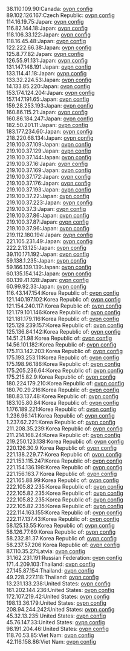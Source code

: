 38.110.109.90:Canada: [ovpn config](vpn/38_110_109_90.ovpn)  
89.102.126.167:Czech Republic: [ovpn config](vpn/89_102_126_167.ovpn)  
114.16.19.75:Japan: [ovpn config](vpn/114_16_19_75.ovpn)  
116.82.144.18:Japan: [ovpn config](vpn/116_82_144_18.ovpn)  
118.106.33.122:Japan: [ovpn config](vpn/118_106_33_122.ovpn)  
118.16.45.48:Japan: [ovpn config](vpn/118_16_45_48.ovpn)  
122.222.66.38:Japan: [ovpn config](vpn/122_222_66_38.ovpn)  
125.8.77.82:Japan: [ovpn config](vpn/125_8_77_82.ovpn)  
126.55.91.131:Japan: [ovpn config](vpn/126_55_91_131.ovpn)  
131.147.148.191:Japan: [ovpn config](vpn/131_147_148_191.ovpn)  
133.114.41.18:Japan: [ovpn config](vpn/133_114_41_18.ovpn)  
133.32.224.53:Japan: [ovpn config](vpn/133_32_224_53.ovpn)  
14.133.85.220:Japan: [ovpn config](vpn/14_133_85_220.ovpn)  
153.174.124.204:Japan: [ovpn config](vpn/153_174_124_204.ovpn)  
157.147.191.65:Japan: [ovpn config](vpn/157_147_191_65.ovpn)  
159.28.253.193:Japan: [ovpn config](vpn/159_28_253_193.ovpn)  
160.86.115.21:Japan: [ovpn config](vpn/160_86_115_21.ovpn)  
160.86.184.247:Japan: [ovpn config](vpn/160_86_184_247.ovpn)  
182.50.201.11:Japan: [ovpn config](vpn/182_50_201_11.ovpn)  
183.177.234.60:Japan: [ovpn config](vpn/183_177_234_60.ovpn)  
218.220.68.134:Japan: [ovpn config](vpn/218_220_68_134.ovpn)  
219.100.37.109:Japan: [ovpn config](vpn/219_100_37_109.ovpn)  
219.100.37.129:Japan: [ovpn config](vpn/219_100_37_129.ovpn)  
219.100.37.144:Japan: [ovpn config](vpn/219_100_37_144.ovpn)  
219.100.37.16:Japan: [ovpn config](vpn/219_100_37_16.ovpn)  
219.100.37.169:Japan: [ovpn config](vpn/219_100_37_169.ovpn)  
219.100.37.172:Japan: [ovpn config](vpn/219_100_37_172.ovpn)  
219.100.37.176:Japan: [ovpn config](vpn/219_100_37_176.ovpn)  
219.100.37.193:Japan: [ovpn config](vpn/219_100_37_193.ovpn)  
219.100.37.22:Japan: [ovpn config](vpn/219_100_37_22.ovpn)  
219.100.37.223:Japan: [ovpn config](vpn/219_100_37_223.ovpn)  
219.100.37.3:Japan: [ovpn config](vpn/219_100_37_3.ovpn)  
219.100.37.86:Japan: [ovpn config](vpn/219_100_37_86.ovpn)  
219.100.37.87:Japan: [ovpn config](vpn/219_100_37_87.ovpn)  
219.100.37.96:Japan: [ovpn config](vpn/219_100_37_96.ovpn)  
219.112.180.194:Japan: [ovpn config](vpn/219_112_180_194.ovpn)  
221.105.231.49:Japan: [ovpn config](vpn/221_105_231_49.ovpn)  
222.2.13.125:Japan: [ovpn config](vpn/222_2_13_125.ovpn)  
39.110.171.192:Japan: [ovpn config](vpn/39_110_171_192.ovpn)  
59.138.1.235:Japan: [ovpn config](vpn/59_138_1_235.ovpn)  
59.166.139.139:Japan: [ovpn config](vpn/59_166_139_139.ovpn)  
60.135.154.142:Japan: [ovpn config](vpn/60_135_154_142.ovpn)  
60.139.41.128:Japan: [ovpn config](vpn/60_139_41_128.ovpn)  
60.99.92.33:Japan: [ovpn config](vpn/60_99_92_33.ovpn)  
116.43.147.154:Korea Republic of: [ovpn config](vpn/116_43_147_154.ovpn)  
121.140.197.102:Korea Republic of: [ovpn config](vpn/121_140_197_102.ovpn)  
121.154.240.117:Korea Republic of: [ovpn config](vpn/121_154_240_117.ovpn)  
121.179.101.146:Korea Republic of: [ovpn config](vpn/121_179_101_146.ovpn)  
121.181.179.116:Korea Republic of: [ovpn config](vpn/121_181_179_116.ovpn)  
125.129.239.157:Korea Republic of: [ovpn config](vpn/125_129_239_157.ovpn)  
125.136.84.142:Korea Republic of: [ovpn config](vpn/125_136_84_142.ovpn)  
14.51.21.98:Korea Republic of: [ovpn config](vpn/14_51_21_98.ovpn)  
14.56.101.182:Korea Republic of: [ovpn config](vpn/14_56_101_182.ovpn)  
175.113.142.203:Korea Republic of: [ovpn config](vpn/175_113_142_203.ovpn)  
175.193.253.11:Korea Republic of: [ovpn config](vpn/175_193_253_11.ovpn)  
175.198.96.186:Korea Republic of: [ovpn config](vpn/175_198_96_186.ovpn)  
175.205.236.64:Korea Republic of: [ovpn config](vpn/175_205_236_64.ovpn)  
175.215.82.9:Korea Republic of: [ovpn config](vpn/175_215_82_9.ovpn)  
180.224.179.210:Korea Republic of: [ovpn config](vpn/180_224_179_210.ovpn)  
180.70.29.216:Korea Republic of: [ovpn config](vpn/180_70_29_216.ovpn)  
180.83.137.48:Korea Republic of: [ovpn config](vpn/180_83_137_48.ovpn)  
183.105.80.84:Korea Republic of: [ovpn config](vpn/183_105_80_84.ovpn)  
1.176.189.221:Korea Republic of: [ovpn config](vpn/1_176_189_221.ovpn)  
1.236.96.141:Korea Republic of: [ovpn config](vpn/1_236_96_141.ovpn)  
1.237.62.221:Korea Republic of: [ovpn config](vpn/1_237_62_221.ovpn)  
211.208.35.239:Korea Republic of: [ovpn config](vpn/211_208_35_239.ovpn)  
211.214.168.24:Korea Republic of: [ovpn config](vpn/211_214_168_24.ovpn)  
219.250.123.138:Korea Republic of: [ovpn config](vpn/219_250_123_138.ovpn)  
220.126.30.9:Korea Republic of: [ovpn config](vpn/220_126_30_9.ovpn)  
221.138.229.77:Korea Republic of: [ovpn config](vpn/221_138_229_77.ovpn)  
221.153.115.247:Korea Republic of: [ovpn config](vpn/221_153_115_247.ovpn)  
221.154.136.198:Korea Republic of: [ovpn config](vpn/221_154_136_198.ovpn)  
221.156.163.7:Korea Republic of: [ovpn config](vpn/221_156_163_7.ovpn)  
221.165.88.99:Korea Republic of: [ovpn config](vpn/221_165_88_99.ovpn)  
222.105.82.235:Korea Republic of: [ovpn config](vpn/222_105_82_235.ovpn)  
222.105.82.235:Korea Republic of: [ovpn config](vpn/222_105_82_235.ovpn)  
222.105.82.235:Korea Republic of: [ovpn config](vpn/222_105_82_235.ovpn)  
222.105.82.235:Korea Republic of: [ovpn config](vpn/222_105_82_235.ovpn)  
222.114.163.155:Korea Republic of: [ovpn config](vpn/222_114_163_155.ovpn)  
222.117.137.43:Korea Republic of: [ovpn config](vpn/222_117_137_43.ovpn)  
58.125.13.55:Korea Republic of: [ovpn config](vpn/58_125_13_55.ovpn)  
58.126.77.69:Korea Republic of: [ovpn config](vpn/58_126_77_69.ovpn)  
58.232.81.37:Korea Republic of: [ovpn config](vpn/58_232_81_37.ovpn)  
58.237.57.206:Korea Republic of: [ovpn config](vpn/58_237_57_206.ovpn)  
87.110.35.27:Latvia: [ovpn config](vpn/87_110_35_27.ovpn)  
31.162.231.191:Russian Federation: [ovpn config](vpn/31_162_231_191.ovpn)  
171.4.209.103:Thailand: [ovpn config](vpn/171_4_209_103.ovpn)  
27.145.87.154:Thailand: [ovpn config](vpn/27_145_87_154.ovpn)  
49.228.227.118:Thailand: [ovpn config](vpn/49_228_227_118.ovpn)  
13.231.133.238:United States: [ovpn config](vpn/13_231_133_238.ovpn)  
161.202.144.236:United States: [ovpn config](vpn/161_202_144_236.ovpn)  
172.107.219.42:United States: [ovpn config](vpn/172_107_219_42.ovpn)  
198.13.36.179:United States: [ovpn config](vpn/198_13_36_179.ovpn)  
208.94.244.242:United States: [ovpn config](vpn/208_94_244_242.ovpn)  
45.32.13.235:United States: [ovpn config](vpn/45_32_13_235.ovpn)  
45.76.147.33:United States: [ovpn config](vpn/45_76_147_33.ovpn)  
98.191.204.46:United States: [ovpn config](vpn/98_191_204_46.ovpn)  
118.70.53.85:Viet Nam: [ovpn config](vpn/118_70_53_85.ovpn)  
42.116.158.86:Viet Nam: [ovpn config](vpn/42_116_158_86.ovpn)  
